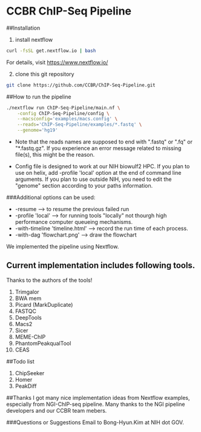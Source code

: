 # CCBR ChIP-Seq Pipeline


##Installation

1. install nextflow
```bash
curl -fsSL get.nextflow.io | bash
```
For details, visit https://www.nextflow.io/

2. clone this git repository
```bash
git clone https://github.com/CCBR/ChIP-Seq-Pipeline.git
```

##How to run the pipeline

```bash
./nextflow run ChIP-Seq-Pipeline/main.nf \
	-config ChIP-Seq-Pipeline/config \
	--macsconfig='examples/macs.config' \
	--reads='ChIP-Seq-Pipeline/examples/*.fastq' \
	--genome='hg19'
```
	
* Note that the reads names are supposed to end with ".fastq" or ".fq" or "*.fastq.gz".
If you experience an error message related to missing file(s), this might be the reason.

* Config file is designed to work at our NIH biowulf2 HPC. If you plan to use on helix, add -profile 'local' option at the end of command line arguments. If you plan to use outside NIH, you need to edit the "genome" section according to your paths information.



###Additional options can be used: 
* -resume                         --> to resume the previous failed run
* -profile 'local'                --> for running tools "locally" not thourgh high performance computer queueing mechanisms.
* -with-timeline 'timeline.html'  --> record the run time of each process.
* -with-dag 'flowchart.png'       --> draw the flowchart

We implemented the pipeline using Nextflow.


## Current implementation includes following tools.
Thanks to the authors of the tools!

1. Trimgalor
2. BWA mem
3. Picard (MarkDuplicate)
4. FASTQC
5. DeepTools
6. Macs2
7. Sicer
8. MEME-ChIP
9. PhantomPeakqualTool
10. CEAS


##Todo list

1. ChipSeeker
2. Homer
3. PeakDiff

##Thanks
I got many nice implementation ideas from Nextflow examples, especially from NGI-ChIP-seq pipeline.
Many thanks to the NGI pipeline developers and our CCBR team mebers.


###Questions or Suggestions
Email to Bong-Hyun.Kim at NIH dot GOV.


